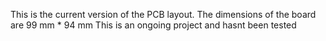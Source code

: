 This is the current version of the PCB layout. The dimensions of the board are 99 mm * 94 mm
This is an ongoing project and hasnt been tested
